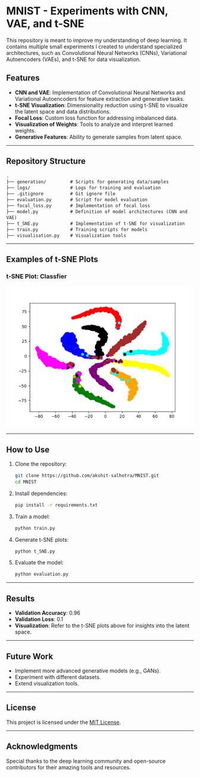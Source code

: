 
# MNIST - Experiments with CNN, VAE, and t-SNE

This repository is meant to improve my understanding of deep learning. It contains multiple small experiments I created to understand specialized architectures, such as Convolutional Neural Networks (CNNs), Variational Autoencoders (VAEs), and t-SNE for data visualization.

## Features

- **CNN and VAE**: Implementation of Convolutional Neural Networks and Variational Autoencoders for feature extraction and generative tasks.
- **t-SNE Visualization**: Dimensionality reduction using t-SNE to visualize the latent space and data distributions.
- **Focal Loss**: Custom loss function for addressing imbalanced data.
- **Visualization of Weights**: Tools to analyze and interpret learned weights.
- **Generative Features**: Ability to generate samples from latent space.

---

## Repository Structure

```
.
├── generation/         # Scripts for generating data/samples
├── logs/               # Logs for training and evaluation
├── .gitignore          # Git ignore file
├── evaluation.py       # Script for model evaluation
├── focal_loss.py       # Implementation of focal loss
├── model.py            # Definition of model architectures (CNN and VAE)
├── t_SNE.py            # Implementation of t-SNE for visualization
├── train.py            # Training scripts for models
├── visualisation.py    # Visualization tools
```

---

## Examples of t-SNE Plots

<!-- Below are some examples of the t-SNE visualizations generated from the latent space of the trained models: -->

<!-- ### t-SNE Plot: Latent Space of VAE -->
<!-- ![t-SNE Plot 1](path/to/tsne_plot1.png) -->

### t-SNE Plot: Classfier
![t-SNE Plot](t-SNE.png)



---

## How to Use

1. Clone the repository:
   ```bash
   git clone https://github.com/akshit-salhotra/MNIST.git
   cd MNIST
   ```

2. Install dependencies:
   ```bash
   pip install -r requirements.txt
   ```

3. Train a model:
   ```bash
   python train.py
   ```

4. Generate t-SNE plots:
   ```bash
   python t_SNE.py
   ```

5. Evaluate the model:
   ```bash
   python evaluation.py
   ```

---

## Results

- **Validation Accuracy**: 0.96
- **Validation Loss**: 0.1
- **Visualization**: Refer to the t-SNE plots above for insights into the latent space.

---

## Future Work

- Implement more advanced generative models (e.g., GANs).
- Experiment with different datasets.
- Extend visualization tools.

---

## License

This project is licensed under the [MIT License](LICENSE).

---

## Acknowledgments

Special thanks to the deep learning community and open-source contributors for their amazing tools and resources.
